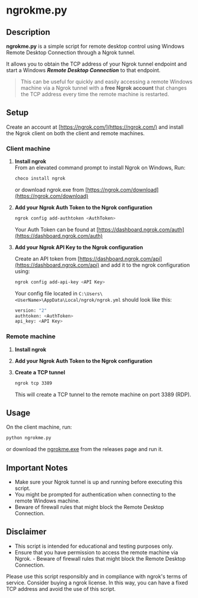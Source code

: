 # **ngrokme.py**

## **Description**

**ngrokme.py** is a simple script for remote desktop control using Windows Remote Desktop Connection through a Ngrok tunnel.

It allows you to obtain the TCP address of your Ngrok tunnel endpoint and start a Windows ***Remote Desktop Connection*** to that endpoint.

>This can be useful for quickly and easily accessing a remote Windows machine via a Ngrok tunnel with a **free Ngrok account** that changes the TCP address every time the remote machine is restarted.

## Setup

Create an account at [https://ngrok.com/](https://ngrok.com/) and install the Ngrok client on both the client and remote machines.

### Client machine

1. **Install ngrok**  
From an elevated command prompt to install Ngrok on Windows, Run:

   ```bash
   choco install ngrok
   ```

   or download ngrok.exe from [https://ngrok.com/download](https://ngrok.com/download)

1. **Add your Ngrok Auth Token to the Ngrok configuration**  

   ```bash
   ngrok config add-authtoken <AuthToken>
   ```

   Your Auth Token can be found at [https://dashboard.ngrok.com/auth](https://dashboard.ngrok.com/auth)

1. **Add your Ngrok API Key to the Ngrok configuration**

   Create an API token from [https://dashboard.ngrok.com/api](https://dashboard.ngrok.com/api) and add it to the ngrok configuration using:

   ```bash
   ngrok config add-api-key <API Key>
   ```  

   Your config file located in ```C:\Users\<UserName>\AppData\Local/ngrok/ngrok.yml``` should look like this:

   ```bash
   version: "2"
   authtoken: <AuthToken>
   api_key: <API Key>
   ```

### **Remote machine**

1. **Install ngrok**

2. **Add your Ngrok Auth Token to the Ngrok configuration**  

3. **Create a TCP tunnel**  

   ```bash
   ngrok tcp 3389
   ```

   This will create a TCP tunnel to the remote machine on port 3389 (RDP).

## **Usage**

On the client machine, run:

```bash
python ngrokme.py
```

or download the [ngrokme.exe](https://github.com/RobeSantoro/ngrokme/releases/download/v1.0/ngrokme.exe) from the releases page and run it.

## **Important Notes**

- Make sure your Ngrok tunnel is up and running before executing this script.
- You might be prompted for authentication when connecting to the remote Windows machine.
- Beware of firewall rules that might block the Remote Desktop Connection.

## **Disclaimer**

- This script is intended for educational and testing purposes only.
- Ensure that you have permission to access the remote machine via Ngrok. - Beware of firewall rules that might block the Remote Desktop Connection.

Please use this script responsibly and in compliance with ngrok's terms of service. Consider buying a ngrok license. In this way, you can have a fixed TCP address and avoid the use of this script.
